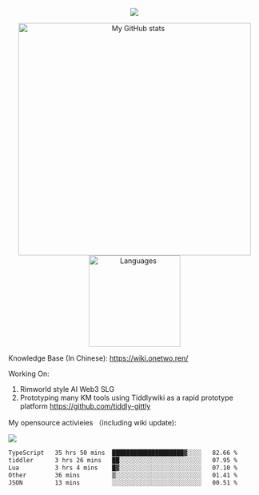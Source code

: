 <a href="https://github.com/linonetwo">
    <p align="center">
        <img src="https://github-profile-trophy.vercel.app/?username=linonetwo&column=7&theme=onedark"/>
    </p>
</a>
<a align="center" href="https://github.com/linonetwo">
  <p align="center">
    <img src="https://github-readme-stats.vercel.app/api?username=linonetwo&show_icons=true&count_private=true" alt="My GitHub stats" width="465"/>
    <img src="https://github-readme-stats.vercel.app/api/top-langs/?username=linonetwo&layout=compact&langs_count=10" alt="Languages" height="183">
  </p>
</a>

Knowledge Base (In Chinese): https://wiki.onetwo.ren/

Working On: 

1. Rimworld style AI Web3 SLG
1. Prototyping many KM tools using Tiddlywiki as a rapid prototype platform https://github.com/tiddly-gittly

My opensource activieies （including wiki update):

![](https://visitor-badge.glitch.me/badge?page_id=linonetwo.linonetwo)

<!--START_SECTION:waka-->

```txt
TypeScript   35 hrs 50 mins  ████████████████████▓░░░░   82.66 %
tiddler      3 hrs 26 mins   ██░░░░░░░░░░░░░░░░░░░░░░░   07.95 %
Lua          3 hrs 4 mins    █▓░░░░░░░░░░░░░░░░░░░░░░░   07.10 %
Other        36 mins         ▒░░░░░░░░░░░░░░░░░░░░░░░░   01.41 %
JSON         13 mins         ░░░░░░░░░░░░░░░░░░░░░░░░░   00.51 %
```

<!--END_SECTION:waka-->
